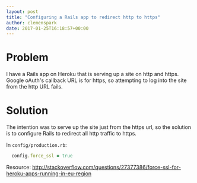 ```yaml
---
layout: post
title: "Configuring a Rails app to redirect http to https"
author: clemenspark
date: 2017-01-25T16:18:57+00:00
---
```


Problem
===

I have a Rails app on Heroku that is serving up a site on http and https.
Google oAuth's callback URL is for https, so attempting to log into the site from the http URL fails.

Solution
===

The intention was to serve up the site just from the https url, so the solution is to configure Rails to redirect all http traffic to https.

In `config/production.rb`:

```ruby
  config.force_ssl = true
```

Resource: http://stackoverflow.com/questions/27377386/force-ssl-for-heroku-apps-running-in-eu-region
